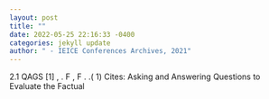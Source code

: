 ```yaml
--- 
layout: post 
title: "" 
date: 2022-05-25 22:16:33 -0400 
categories: jekyll update 
author: " - IEICE Conferences Archives, 2021" 
--- 
```

2.1 QAGS [1] , . F , F . .( 1) Cites: Asking and Answering Questions to Evaluate the Factual